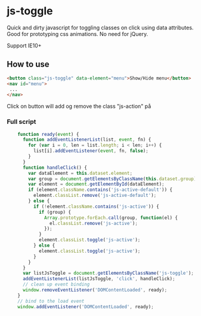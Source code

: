 # js-toggle
Quick and dirty javascript for toggling classes on click using data attributes. Good for prototyping css animations. No need for jQuery.

Support IE10+

## How to use
```html
<button class="js-toggle" data-element="menu">Show/Hide menu</button>
<nav id="menu">
 ...
</nav>
```

Click on button will add og remove the class "js-action" på <nav> 

### Full script

```javascript
    function ready(event) {
      function addEventListenerList(list, event, fn) {
        for (var i = 0, len = list.length; i < len; i++) {
          list[i].addEventListener(event, fn, false);
        }
      }
      function handleClick() {
        var dataElement = this.dataset.element;
        var group = document.getElementsByClassName(this.dataset.group);
        var element = document.getElementById(dataElement);
        if (element.className.contains('js-active-default')) {
          element.classList.remove('js-active-default');
        } else {
          if (!element.className.contains('js-active')) {
            if (group) {
              Array.prototype.forEach.call(group, function(el) {
                el.classList.remove('js-active');
              });
            }
            element.classList.toggle('js-active');
          } else {
            element.classList.toggle('js-active');
          }
        }
      }
      var listJsToggle = document.getElementsByClassName('js-toggle');
      addEventListenerList(listJsToggle, 'click', handleClick);
      // clean up event binding
      window.removeEventListener('DOMContentLoaded', ready);
    }
    // bind to the load event
    window.addEventListener('DOMContentLoaded', ready);
```
